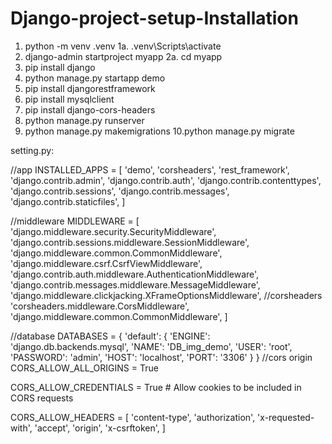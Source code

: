 # Django-project-setup-Installation

1. python -m venv .venv
 1a. .venv\Scripts\activate 
2. django-admin startproject myapp
 2a. cd myapp
3. pip install django
4. python manage.py startapp demo
5. pip install djangorestframework
6. pip install mysqlclient
7. pip install django-cors-headers
8. python manage.py runserver
9. python manage.py makemigrations
10.python manage.py migrate

setting.py:

//app
    INSTALLED_APPS = [
    'demo',
    'corsheaders',
    'rest_framework',
    'django.contrib.admin',
    'django.contrib.auth',
    'django.contrib.contenttypes',
    'django.contrib.sessions',
    'django.contrib.messages',
    'django.contrib.staticfiles',
]

//middleware
MIDDLEWARE = [
    'django.middleware.security.SecurityMiddleware',
    'django.contrib.sessions.middleware.SessionMiddleware',
    'django.middleware.common.CommonMiddleware',
    'django.middleware.csrf.CsrfViewMiddleware',
    'django.contrib.auth.middleware.AuthenticationMiddleware',
    'django.contrib.messages.middleware.MessageMiddleware',
    'django.middleware.clickjacking.XFrameOptionsMiddleware',
    //corsheaders
    'corsheaders.middleware.CorsMiddleware',
    'django.middleware.common.CommonMiddleware',
]

//database
DATABASES = {
    'default': {
         'ENGINE': 'django.db.backends.mysql',
        'NAME': 'DB_img_demo',
        'USER': 'root',
        'PASSWORD': 'admin',
        'HOST': 'localhost',
        'PORT': '3306'
    }
}
//cors origin
CORS_ALLOW_ALL_ORIGINS = True

CORS_ALLOW_CREDENTIALS = True  # Allow cookies to be included in CORS requests

CORS_ALLOW_HEADERS = [
    'content-type',
    'authorization',
    'x-requested-with',
    'accept',
    'origin',
    'x-csrftoken',
]
